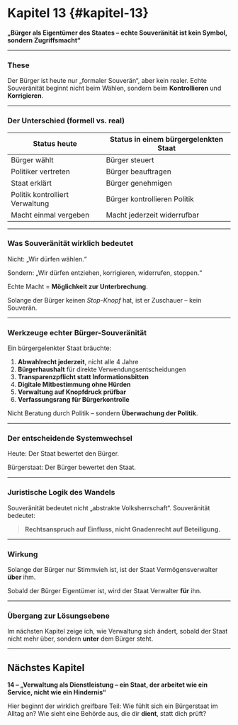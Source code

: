 # Kapitel 13 {#kapitel-13}

**„Bürger als Eigentümer des Staates – echte Souveränität ist kein Symbol, sondern Zugriffsmacht“**

---

### These

Der Bürger ist heute nur „formaler Souverän“, aber kein realer.
Echte Souveränität beginnt nicht beim Wählen,
sondern beim **Kontrollieren** und **Korrigieren**.

---

### Der Unterschied (formell vs. real)

| Status heute                    | Status in einem bürgergelenkten Staat |
| ------------------------------- | ------------------------------------- |
| Bürger wählt                    | Bürger steuert                        |
| Politiker vertreten             | Bürger beauftragen                    |
| Staat erklärt                   | Bürger genehmigen                     |
| Politik kontrolliert Verwaltung | Bürger kontrollieren Politik          |
| Macht einmal vergeben           | Macht jederzeit widerrufbar           |

---

### Was Souveränität **wirklich** bedeutet

Nicht:
„Wir dürfen wählen.“

Sondern:
„Wir dürfen entziehen, korrigieren, widerrufen, stoppen.“

Echte Macht = **Möglichkeit zur Unterbrechung**.

Solange der Bürger keinen *Stop-Knopf* hat,
ist er Zuschauer – kein Souverän.

---

### Werkzeuge echter Bürger-Souveränität

Ein bürgergelenkter Staat bräuchte:

1. **Abwahlrecht jederzeit**, nicht alle 4 Jahre
2. **Bürgerhaushalt** für direkte Verwendungsentscheidungen
3. **Transparenzpflicht statt Informationsbitten**
4. **Digitale Mitbestimmung ohne Hürden**
5. **Verwaltung auf Knopfdruck prüfbar**
6. **Verfassungsrang für Bürgerkontrolle**

Nicht Beratung durch Politik –
sondern **Überwachung der Politik**.

---

### Der entscheidende Systemwechsel

Heute:
Der Staat bewertet den Bürger.

Bürgerstaat:
Der Bürger bewertet den Staat.

---

### Juristische Logik des Wandels

Souveränität bedeutet nicht „abstrakte Volksherrschaft“.
Souveränität bedeutet:

> **Rechtsanspruch auf Einfluss,
> nicht Gnadenrecht auf Beteiligung.**

---

### Wirkung

Solange der Bürger nur Stimmvieh ist,
ist der Staat Vermögensverwalter **über** ihm.

Sobald der Bürger Eigentümer ist,
wird der Staat Verwalter **für** ihn.

---

### Übergang zur Lösungsebene

Im nächsten Kapitel zeige ich, wie Verwaltung sich ändert,
sobald der Staat nicht mehr über, sondern **unter** dem Bürger steht.

---

## Nächstes Kapitel

**14 – „Verwaltung als Dienstleistung – ein Staat, der arbeitet wie ein Service, nicht wie ein Hindernis“**

Hier beginnt der wirklich greifbare Teil:
Wie fühlt sich ein Bürgerstaat im Alltag an?
Wie sieht eine Behörde aus, die dir **dient**, statt dich prüft?
